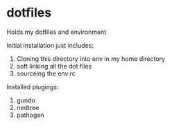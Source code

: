 # dotfiles
Holds my dotfiles and environment

Initial installation just includes:
1. Cloning this directory into env in my home directory
2. soft linking all the dot files
3. sourceing the env.rc

Installed plugings:
1. gundo
2. nedtree
3. pathogen
